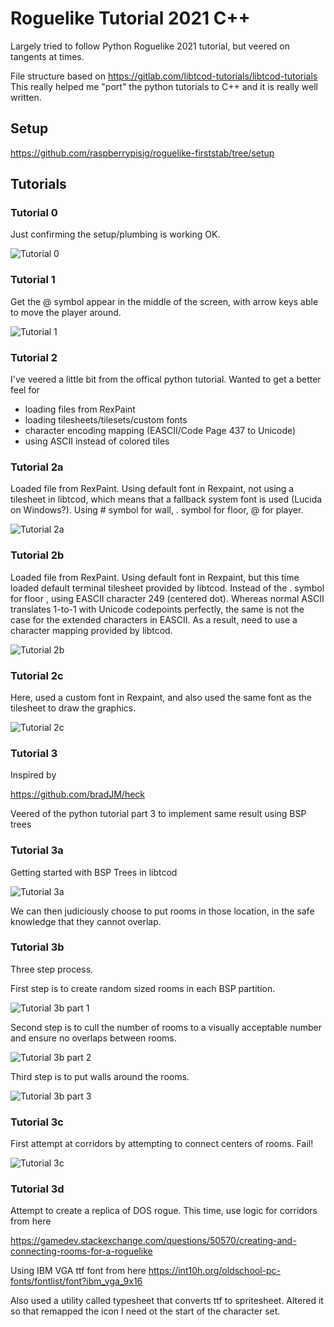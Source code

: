 # Roguelike Tutorial 2021 C++

Largely tried to follow Python Roguelike 2021 tutorial, but veered on tangents at times.

File structure based on https://gitlab.com/libtcod-tutorials/libtcod-tutorials
This really helped me "port" the python tutorials to C++ and it is really well written.

## Setup

https://github.com/raspberrypisig/roguelike-firststab/tree/setup

## Tutorials

### Tutorial 0

Just confirming the setup/plumbing is working OK.

![Tutorial 0](https://github.com/raspberrypisig/roguelike-firststab/raw/main/images/tutorial0.jpg)

### Tutorial 1

Get the @ symbol appear in the middle of the screen, with arrow keys able to move the player around.

![Tutorial 1](https://github.com/raspberrypisig/roguelike-firststab/raw/main/images/tutorial1.jpg)

### Tutorial 2

I've veered a little bit from the offical python tutorial. Wanted to get a better feel for

- loading files from RexPaint
- loading tilesheets/tilesets/custom fonts
- character encoding mapping (EASCII/Code Page 437 to Unicode)
- using ASCII instead of colored tiles

### Tutorial 2a

Loaded file from RexPaint. Using default font in Rexpaint, not using a tilesheet in libtcod, which means that a fallback system font is used (Lucida on Windows?). Using # symbol for wall, . symbol for floor, @ for player.

![Tutorial 2a](https://github.com/raspberrypisig/roguelike-firststab/raw/main/images/tutorial2a.jpg)

### Tutorial 2b

Loaded file from RexPaint. Using default font in Rexpaint, but this time loaded default terminal tilesheet provided by libtcod. Instead of the . symbol for floor , using EASCII character 249 (centered dot). Whereas normal ASCII translates 1-to-1 with Unicode codepoints perfectly, the same is not the case for the extended characters in EASCII. As a result, need to use a character mapping provided by libtcod.

![Tutorial 2b](https://github.com/raspberrypisig/roguelike-firststab/raw/main/images/tutorial2b.jpg)

### Tutorial 2c

Here, used a custom font in Rexpaint, and also used the same font as the tilesheet to draw the graphics.

![Tutorial 2c](https://github.com/raspberrypisig/roguelike-firststab/raw/main/images/tutorial2c.jpg)

### Tutorial 3

Inspired by

https://github.com/bradJM/heck

Veered of the python tutorial part 3 to implement same result using BSP trees

### Tutorial 3a

Getting started with BSP Trees in libtcod

![Tutorial 3a](https://raw.githubusercontent.com/raspberrypisig/roguelike-firststab/main/images/tutorial3a.jpg)

We can then judiciously choose to put rooms in those location, in the safe knowledge that they cannot overlap.

### Tutorial 3b

Three step process.

First step is to create random sized rooms in each BSP partition.

![Tutorial 3b part 1](https://raw.githubusercontent.com/raspberrypisig/roguelike-firststab/main/images/tutorial3b-part1.jpg)

Second step is to cull the number of rooms to a visually acceptable number and ensure no overlaps between rooms.

![Tutorial 3b part 2](https://raw.githubusercontent.com/raspberrypisig/roguelike-firststab/main/images/tutorial3b-part2.jpg)

Third step is to put walls around the rooms.

![Tutorial 3b part 3](https://raw.githubusercontent.com/raspberrypisig/roguelike-firststab/main/images/tutorial3b-part3.jpg)

### Tutorial 3c

First attempt at corridors by attempting to connect centers of rooms. Fail!

![Tutorial 3c](https://raw.githubusercontent.com/raspberrypisig/roguelike-firststab/main/images/tutorial3c.jpg)

### Tutorial 3d

Attempt to create a replica of DOS rogue. This time, use logic for corridors from here

https://gamedev.stackexchange.com/questions/50570/creating-and-connecting-rooms-for-a-roguelike

Using IBM VGA ttf font from here https://int10h.org/oldschool-pc-fonts/fontlist/font?ibm_vga_9x16

Also used a utility called typesheet that converts ttf to spritesheet. Altered it so that remapped the icon
I need ot the start of the character set.
